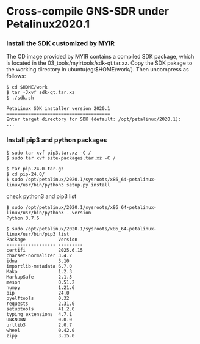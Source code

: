 # Cross-compile GNS-SDR under Petalinux2020.1

### Install the SDK customized by MYIR
The CD image provided by MYIR contains a compiled SDK package, which is located in the 03_tools/myirtools/sdk-qt.tar.xz. Copy the SDK pakage to the working directory in ubuntu(eg:$HOME/work/). Then uncompress as follows:
```
$ cd $HOME/work
$ tar -Jxvf sdk-qt.tar.xz
$ ./sdk.sh

PetaLinux SDK installer version 2020.1
======================================
Enter target directory for SDK (default: /opt/petalinux/2020.1):
...
```

### Install pip3 and python packages
 ```
 $ sudo tar xvf pip3.tar.xz -C /
 $ sudo tar xvf site-packages.tar.xz -C /

 $ tar pip-24.0.tar.gz
 $ cd pip-24.0/
 $ sudo /opt/petalinux/2020.1/sysroots/x86_64-petalinux-linux/usr/bin/python3 setup.py install

 ```

 check python3 and pip3 list
 ```
 $ sudo /opt/petalinux/2020.1/sysroots/x86_64-petalinux-linux/usr/bin/python3 --version
 Python 3.7.6

 $ sudo /opt/petalinux/2020.1/sysroots/x86_64-petalinux-linux/usr/bin/pip3 list
 Package            Version
 ------------------ ---------
 certifi            2025.6.15
 charset-normalizer 3.4.2
 idna               3.10
 importlib-metadata 6.7.0
 Mako               1.2.3
 MarkupSafe         2.1.5
 meson              0.51.2
 numpy              1.21.6
 pip                24.0
 pyelftools         0.32
 requests           2.31.0
 setuptools         41.2.0
 typing_extensions  4.7.1
 UNKNOWN            0.0.0
 urllib3            2.0.7
 wheel              0.42.0
 zipp               3.15.0
 ```
